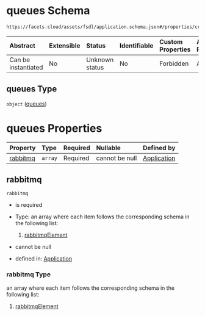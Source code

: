 # queues Schema

```txt
https://facets.cloud/assets/fsdl/application.schema.json#/properties/credentialRequests/properties/queues
```



| Abstract            | Extensible | Status         | Identifiable | Custom Properties | Additional Properties | Access Restrictions | Defined In                                                                        |
| :------------------ | :--------- | :------------- | :----------- | :---------------- | :-------------------- | :------------------ | :-------------------------------------------------------------------------------- |
| Can be instantiated | No         | Unknown status | No           | Forbidden         | Allowed               | none                | [application.schema.json*](../out/application.schema.json "open original schema") |

## queues Type

`object` ([queues](application-properties-credentialrequests-properties-queues.md))

# queues Properties

| Property              | Type    | Required | Nullable       | Defined by                                                                                                                                                                                                                        |
| :-------------------- | :------ | :------- | :------------- | :-------------------------------------------------------------------------------------------------------------------------------------------------------------------------------------------------------------------------------- |
| [rabbitmq](#rabbitmq) | `array` | Required | cannot be null | [Application](application-properties-credentialrequests-properties-queues-properties-rabbitmq.md "https://facets.cloud/assets/fsdl/application.schema.json#/properties/credentialRequests/properties/queues/properties/rabbitmq") |

## rabbitmq



`rabbitmq`

*   is required

*   Type: an array where each item follows the corresponding schema in the following list:

    1.  [rabbitmqElement](application-properties-credentialrequests-properties-queues-properties-rabbitmq-items-rabbitmqelement.md "check type definition")

*   cannot be null

*   defined in: [Application](application-properties-credentialrequests-properties-queues-properties-rabbitmq.md "https://facets.cloud/assets/fsdl/application.schema.json#/properties/credentialRequests/properties/queues/properties/rabbitmq")

### rabbitmq Type

an array where each item follows the corresponding schema in the following list:

1.  [rabbitmqElement](application-properties-credentialrequests-properties-queues-properties-rabbitmq-items-rabbitmqelement.md "check type definition")
